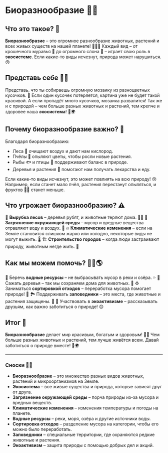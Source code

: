 # Биоразнообразие 🐼🌿

## Что это такое? 🤔

**Биоразнообразие** – это огромное разнообразие животных, растений и всех живых существ на нашей планете! 🦜🌳🐠 Каждый вид – от крошечного муравья 🐜 до огромного слона 🐘 – играет свою роль в **экосистеме**. Если какие-то виды исчезнут, природа может нарушиться. 😢

## Представь себе 🎠🎨

Представь, что ты собираешь огромную мозаику из разноцветных кусочков. 🧩 Если один кусочек потеряется, картина уже не будет такой красивой. А если пропадёт много кусочков, мозаика развалится! Так же и с природой – чем больше разных животных и растений, тем крепче и здоровее наша **экосистема**! 🌱🌍

## Почему биоразнообразие важно? 🧐

Благодаря биоразнообразию:

- Леса 🌳 очищают воздух и дают нам кислород.
- Пчёлы 🐝 опыляют цветы, чтобы росли новые растения.
- Рыбы 🐟 и птицы 🦅 поддерживают баланс в природе.
- Деревья и растения 🌿 помогают нам получать лекарства и еду.

Если какие-то виды исчезнут, это может повлиять на всю природу! 😢 Например, если станет мало пчёл, растения перестанут опыляться, и фруктов 🍎🍊 станет меньше.

## Что угрожает биоразнообразию? ⚠️

🚧 **Вырубка лесов** – деревья рубят, и животные теряют дома. 🏡❌
🌊 **Загрязнение окружающей среды** – мусор и вредные вещества отравляют воду и воздух. 🚯
🔥 **Климатические изменения** – если на Земле становится слишком жарко или холодно, некоторые виды не могут выжить. 🌡️
🏗️ **Строительство городов** – когда люди застраивают природу, животным негде жить. 🏢

## Как мы можем помочь? 🦸‍♂️🌎

💚 Беречь **водные ресурсы** – не выбрасывать мусор в реки и озёра. 💦
🌳 Сажать деревья – так мы сохраняем дома для животных. 🌱
♻️ Заниматься **сортировкой отходов** – переработка мусора помогает природе! 🚮
🏞️ Поддерживать **заповедники** – это места, где животные и растения защищены. 🦌
🤝 Участвовать в **экоактивизме** – рассказывать друзьям, как важно заботиться о природе! 😊

## Итог 🎯

**Биоразнообразие** делает мир красивым, богатым и здоровым! 🦋🌿 Чем больше разных животных и растений, тем лучше живётся всем. Давай заботиться о природе вместе! 💚🌍

---

### Сноски 🧐📖

- **Биоразнообразие** – это множество разных видов животных, растений и микроорганизмов на Земле.
- **Экосистема** – все живые существа и природа, которые зависят друг от друга.
- **Загрязнение окружающей среды** – порча природы из-за мусора и вредных веществ.
- **Климатические изменения** – изменения температуры и погоды на планете.
- **Водные ресурсы** – реки, моря, озёра и другие источники воды.
- **Сортировка отходов** – разделение мусора на категории, чтобы его можно было переработать.
- **Заповедники** – специальные территории, где охраняются редкие животные и растения.
- **Экоактивизм** – защита природы с помощью добрых дел и акций.


